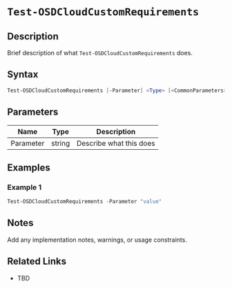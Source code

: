 # `Test-OSDCloudCustomRequirements`

## Description
Brief description of what `Test-OSDCloudCustomRequirements` does.

## Syntax
```powershell
Test-OSDCloudCustomRequirements [-Parameter] <Type> [<CommonParameters>]
```

## Parameters
| Name      | Type   | Description                  |
|-----------|--------|------------------------------|
| Parameter | string | Describe what this does      |

## Examples
### Example 1
```powershell
Test-OSDCloudCustomRequirements -Parameter "value"
```

## Notes
Add any implementation notes, warnings, or usage constraints.

## Related Links
- TBD